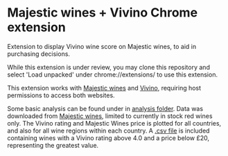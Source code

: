 # Majestic wines + Vivino Chrome extension

Extension to display Vivino wine score on Majestic wines, to aid in purchasing decisions. 

While this extension is under review, you may clone this repository and select 'Load unpacked' under chrome://extensions/ to use this extension.

This extension works with [Majestic wines](www.majestic.co.uk) and [Vivino](www.vivino.com), requiring host permissions to access both websites.

Some basic analysis can be found under in [analysis folder](https://github.com/chrisahart/vivino-majestic/tree/main/analysis). Data was downloaded from [Majestic wines](www.majestic.co.uk), limited to currently in stock red wines only. The Vivino rating and Majestic Wines price is plotted for all countries, and also for all wine regions within each country. A [.csv file](https://github.com/chrisahart/vivino-majestic/blob/main/analysis/data/wines_rating-above-4.0_price-below-20.csv) is included containing wines with a Vivino rating above 4.0 and a price below £20, representing the greatest value.
